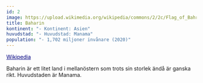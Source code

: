 ```yaml
---
id: 2
image: https://upload.wikimedia.org/wikipedia/commons/2/2c/Flag_of_Bahrain.svg
title: Baharin
kontinent: "- Kontinent: Asien"
huvudstad: "- Huvudstad: Manama"
population: "- 1,702 miljoner invånare (2020)"
---
```


<a style="color:navy;" href="https://sv.wikipedia.org/wiki/Bahrain">Wikipedia</a>

Baharin är ett litet land i mellanöstern som trots sin storlek ändå är ganska rikt. Huvudstaden är Manama.